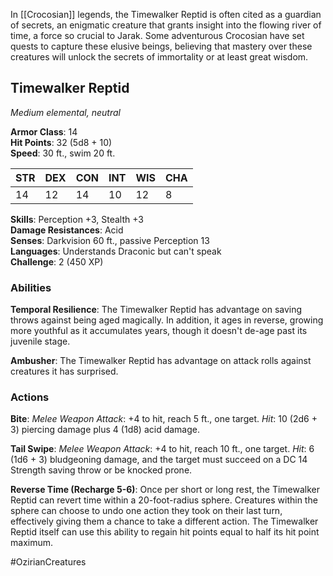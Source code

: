 In [[Crocosian]] legends, the Timewalker Reptid is often cited as a guardian of secrets, an enigmatic creature that grants insight into the flowing river of time, a force so crucial to Jarak. Some adventurous Crocosian have set quests to capture these elusive beings, believing that mastery over these creatures will unlock the secrets of immortality or at least great wisdom.

## Timewalker Reptid

_Medium elemental, neutral_

**Armor Class**: 14  
**Hit Points**: 32 (5d8 + 10)  
**Speed**: 30 ft., swim 20 ft.

|STR|DEX|CON|INT|WIS|CHA|
|---|---|---|---|---|---|
|14|12|14|10|12|8|

**Skills**: Perception +3, Stealth +3  
**Damage Resistances**: Acid  
**Senses**: Darkvision 60 ft., passive Perception 13  
**Languages**: Understands Draconic but can't speak  
**Challenge**: 2 (450 XP)

### Abilities

**Temporal Resilience**: The Timewalker Reptid has advantage on saving throws against being aged magically. In addition, it ages in reverse, growing more youthful as it accumulates years, though it doesn't de-age past its juvenile stage.

**Ambusher**: The Timewalker Reptid has advantage on attack rolls against creatures it has surprised.

### Actions

**Bite**: _Melee Weapon Attack_: +4 to hit, reach 5 ft., one target. _Hit_: 10 (2d6 + 3) piercing damage plus 4 (1d8) acid damage.

**Tail Swipe**: _Melee Weapon Attack_: +4 to hit, reach 10 ft., one target. _Hit_: 6 (1d6 + 3) bludgeoning damage, and the target must succeed on a DC 14 Strength saving throw or be knocked prone.

**Reverse Time (Recharge 5-6)**: Once per short or long rest, the Timewalker Reptid can revert time within a 20-foot-radius sphere. Creatures within the sphere can choose to undo one action they took on their last turn, effectively giving them a chance to take a different action. The Timewalker Reptid itself can use this ability to regain hit points equal to half its hit point maximum.

#OzirianCreatures 